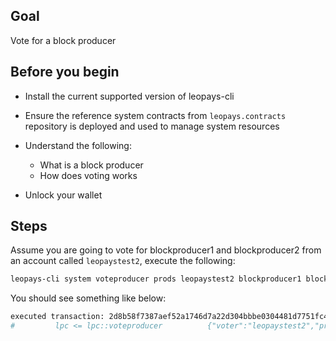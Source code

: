 ## Goal

Vote for a block producer

## Before you begin

* Install the current supported version of leopays-cli

* Ensure the reference system contracts from `leopays.contracts` repository is deployed and used to manage system resources

* Understand the following:
  * What is a block producer
  * How does voting works

* Unlock your wallet

## Steps

Assume you are going to vote for blockproducer1 and blockproducer2 from an account called `leopaystest2`, execute the following:

```bash
leopays-cli system voteproducer prods leopaystest2 blockproducer1 blockproducer2
```

You should see something like below:

```bash
executed transaction: 2d8b58f7387aef52a1746d7a22d304bbbe0304481d7751fc4a50b619df62676d  128 bytes  374 us
#         lpc <= lpc::voteproducer          {"voter":"leopaystest2","proxy":"","producers":["blockproducer1","blockproducer2"]}
```